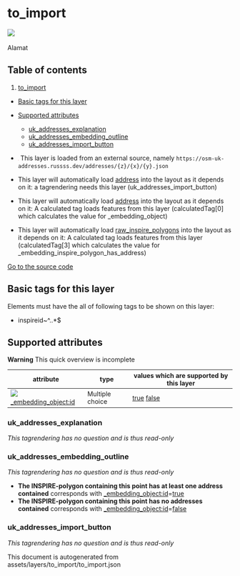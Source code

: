 

 to_import 
===========



<img src='https://mapcomplete.osm.be/./assets/themes/uk_addresses/housenumber_unknown.svg' height="100px"> 

Alamat




## Table of contents

1. [to_import](#to_import)
  - [Basic tags for this layer](#basic-tags-for-this-layer)
  - [Supported attributes](#supported-attributes)
    + [uk_addresses_explanation](#uk_addresses_explanation)
    + [uk_addresses_embedding_outline](#uk_addresses_embedding_outline)
    + [uk_addresses_import_button](#uk_addresses_import_button)





  - <img src='../warning.svg' height='1rem'/> This layer is loaded from an external source, namely `https://osm-uk-addresses.russss.dev/addresses/{z}/{x}/{y}.json`
  - This layer will automatically load  [address](./address.md)  into the layout as it depends on it:  a tagrendering needs this layer (uk_addresses_import_button)
  - This layer will automatically load  [address](./address.md)  into the layout as it depends on it:  A calculated tag loads features from this layer (calculatedTag[0] which calculates the value for _embedding_object)
  - This layer will automatically load  [raw_inspire_polygons](./raw_inspire_polygons.md)  into the layout as it depends on it:  A calculated tag loads features from this layer (calculatedTag[3] which calculates the value for _embedding_inspire_polygon_has_address)


[Go to the source code](../assets/layers/to_import/to_import.json)



 Basic tags for this layer 
---------------------------



Elements must have the all of following tags to be shown on this layer:



  - inspireid~^..*$




 Supported attributes 
----------------------



**Warning** This quick overview is incomplete



attribute | type | values which are supported by this layer
----------- | ------ | ------------------------------------------
[<img src='https://mapcomplete.osm.be/assets/svg/statistics.svg' height='18px'>](https://taginfo.openstreetmap.org/keys/_embedding_object:id#values) [_embedding_object:id](https://wiki.openstreetmap.org/wiki/Key:_embedding_object:id) | Multiple choice | [true](https://wiki.openstreetmap.org/wiki/Tag:_embedding_object:id%3Dtrue) [false](https://wiki.openstreetmap.org/wiki/Tag:_embedding_object:id%3Dfalse)




### uk_addresses_explanation 



_This tagrendering has no question and is thus read-only_





### uk_addresses_embedding_outline 



_This tagrendering has no question and is thus read-only_





  - **The INSPIRE-polygon containing this point has at least one address contained** corresponds with <a href='https://wiki.openstreetmap.org/wiki/Key:_embedding_object:id' target='_blank'>_embedding_object:id</a>=<a href='https://wiki.openstreetmap.org/wiki/Tag:_embedding_object:id%3Dtrue' target='_blank'>true</a>
  - **The INSPIRE-polygon containing this point has <b>no</b> addresses contained** corresponds with <a href='https://wiki.openstreetmap.org/wiki/Key:_embedding_object:id' target='_blank'>_embedding_object:id</a>=<a href='https://wiki.openstreetmap.org/wiki/Tag:_embedding_object:id%3Dfalse' target='_blank'>false</a>




### uk_addresses_import_button 



_This tagrendering has no question and is thus read-only_

 

This document is autogenerated from assets/layers/to_import/to_import.json
